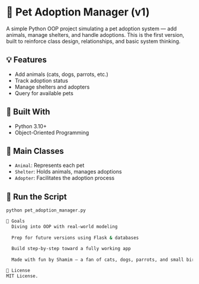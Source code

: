 # 🐾 Pet Adoption Manager (v1)

A simple Python OOP project simulating a pet adoption system — add animals, manage shelters, and handle adoptions. This is the first version, built to reinforce class design, relationships, and basic system thinking.

## 💡 Features

- Add animals (cats, dogs, parrots, etc.)
- Track adoption status
- Manage shelters and adopters
- Query for available pets

## 🧱 Built With

- Python 3.10+
- Object-Oriented Programming

## 🧩 Main Classes

- `Animal`: Represents each pet
- `Shelter`: Holds animals, manages adoptions
- `Adopter`: Facilitates the adoption process

## 🚀 Run the Script

```bash
python pet_adoption_manager.py

🎯 Goals
  Diving into OOP with real-world modeling
  
  Prep for future versions using Flask & databases
  
  Build step-by-step toward a fully working app
  
  Made with fun by Shamim — a fan of cats, dogs, parrots, and small birds of the city 😅

📄 License
MIT License.



